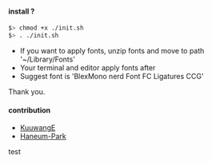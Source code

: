 
#### install ?
```bash
$> chmod +x ./init.sh
$> . ./init.sh
```

- If you want to apply fonts, unzip fonts and move to path '~/Library/Fonts'
- Your terminal and editor apply fonts after
- Suggest font is 'BlexMono nerd Font FC Ligatures CCG'

Thank you.

#### contribution
- [KuuwangE](https://github.com/shellcodesniper)
- [Haneum-Park](https://github.com/haneum-park)


test
